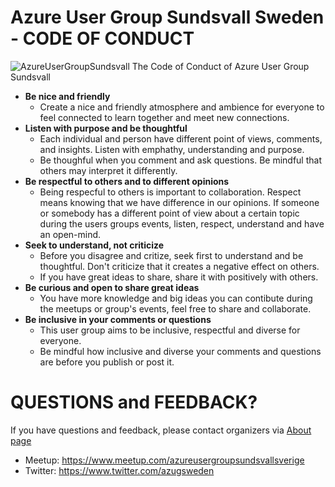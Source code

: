 # Azure User Group Sundsvall Sweden -  **CODE OF CONDUCT**
![AzureUserGroupSundsvall](https://azcdnendpointjonahanderssontech.azureedge.net/wp-content/uploads/JonahAzureUserGroupSundsvallSweden_small-1024x603.png)
The Code of Conduct of Azure User Group Sundsvall

* **Be nice and friendly**
   - Create a nice and friendly atmosphere and ambience for everyone to feel connected to learn together and meet new connections.
* **Listen with purpose and be thoughtful**
   - Each individual and person have different point of views, comments, and insights. Listen with emphathy, understanding and purpose. 
   - Be thoughful when you comment and ask questions. Be mindful that others may interpret it differently. 
* **Be respectful to others and to different opinions**
  - Being respecful to others is important to collaboration. Respect means knowing that we have difference in our opinions. 
    If someone or somebody has a different point of view about a certain topic during the users groups events, listen, respect, understand and have an open-mind. 
* **Seek to understand, not criticize**
    - Before you disagree and critize, seek first to understand and be thoughtful. Don't criticize that it creates a negative effect on others.
    - If you have great ideas to share, share it with positively with others. 
* **Be curious and open to share great ideas**
    - You have more knowledge and big ideas you can contibute during the meetups or group's events, feel free to share and collaborate.
* **Be inclusive in your comments or questions**
    - This user group aims to be inclusive, respectful and diverse for everyone. 
    - Be mindful how inclusive and diverse your comments and questions are before you publish or post it.

# QUESTIONS and FEEDBACK? 

If you have questions and feedback, 
please contact organizers via [About page](https://github.com/azureusergroupsundsvallsweden/about.md)

* Meetup: https://www.meetup.com/azureusergroupsundsvallsverige  
* Twitter: https://www.twitter.com/azugsweden
